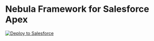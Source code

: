 # Nebula Framework for Salesforce Apex
<a href="https://githubsfdeploy.herokuapp.com?owner=jongpie&repo=NebulaFramework">
  <img alt="Deploy to Salesforce" 
	src="https://raw.githubusercontent.com/afawcett/githubsfdeploy/master/src/main/webapp/resources/img/deploy.png">
</a>